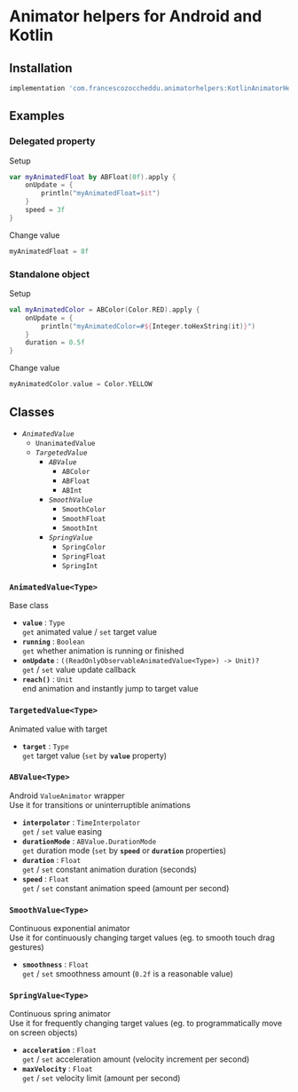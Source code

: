 # Animator helpers for Android and Kotlin


## Installation
``` gradle
implementation 'com.francescozoccheddu.animatorhelpers:KotlinAnimatorHelpers:0.1.0'
```


## Examples

### Delegated property
Setup
``` kotlin
var myAnimatedFloat by ABFloat(0f).apply {
    onUpdate = {
        println("myAnimatedFloat=$it")
    }
    speed = 3f
}
```
Change value
``` kotlin
myAnimatedFloat = 8f
```

### Standalone object
Setup
``` kotlin
val myAnimatedColor = ABColor(Color.RED).apply {
    onUpdate = {
        println("myAnimatedColor=#${Integer.toHexString(it)}")
    }
    duration = 0.5f
}
```
Change value
``` kotlin
myAnimatedColor.value = Color.YELLOW
```


## Classes
- *`AnimatedValue`*
    - `UnanimatedValue`
    - *`TargetedValue`*
        - *`ABValue`*
            - `ABColor`
            - `ABFloat`
            - `ABInt`
        - *`SmoothValue`*
            - `SmoothColor`
            - `SmoothFloat`
            - `SmoothInt`
        - *`SpringValue`*
            - `SpringColor`
            - `SpringFloat`
            - `SpringInt`

### `AnimatedValue<Type>`
Base class
- **`value`** : `Type`  
`get` animated value / `set` target value
- **`running`** : `Boolean`  
`get` whether animation is running or finished
- **`onUpdate`** : `((ReadOnlyObservableAnimatedValue<Type>) -> Unit)?`  
`get` / `set` value update callback
- **`reach()`** : `Unit`  
end animation and instantly jump to target value

### `TargetedValue<Type>`
Animated value with target
- **`target`** : `Type`  
`get` target value (`set` by **`value`** property)

### `ABValue<Type>`
Android `ValueAnimator` wrapper  
Use it for transitions or uninterruptible animations
- **`interpolator`** : `TimeInterpolator`  
`get` / `set` value easing
- **`durationMode`** : `ABValue.DurationMode`  
`get` duration mode (`set` by **`speed`** or **`duration`** properties)
- **`duration`** : `Float`  
`get` / `set` constant animation duration (seconds)
- **`speed`** : `Float`  
`get` / `set` constant animation speed (amount per second)

### `SmoothValue<Type>`
Continuous exponential animator  
Use it for continuously changing target values (eg. to smooth touch drag gestures)
- **`smoothness`** : `Float`  
`get` / `set` smoothness amount (`0.2f` is a reasonable value)

### `SpringValue<Type>`
Continuous spring animator  
Use it for frequently changing target values (eg. to programmatically move on screen objects)
- **`acceleration`** : `Float`  
`get` / `set` acceleration amount (velocity increment per second)
- **`maxVelocity`** : `Float`  
`get` / `set` velocity limit (amount per second)

